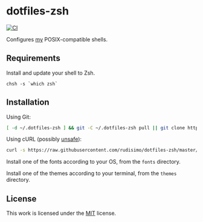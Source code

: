 # dotfiles-zsh

[![CI](https://github.com/rudisimo/dotfiles-zsh/actions/workflows/ci.yml/badge.svg)](https://github.com/rudisimo/dotfiles-zsh/actions/workflows/ci.yml)

Configures [my](https://github.com/rudisimo) POSIX-compatible shells.

## Requirements

Install and update your shell to Zsh.

    chsh -s `which zsh`

## Installation

Using Git:

```bash
[ -d ~/.dotfiles-zsh ] && git -C ~/.dotfiles-zsh pull || git clone https://github.com/rudisimo/dotfiles-zsh ~/.dotfiles-zsh && ~/.dotfiles-zsh/install.sh -d
```

Using cURL (possibly [unsafe](https://security.stackexchange.com/questions/213401/is-curl-something-sudo-bash-a-reasonably-safe-installation-method)):

```bash
curl -s https://raw.githubusercontent.com/rudisimo/dotfiles-zsh/master/install.sh | bash -s -- -d
```

Install one of the fonts according to your OS, from the `fonts` directory.

Install one of the themes according to your terminal, from the `themes` directory.

## License

This work is licensed under the [MIT](LICENSE.txt) license.

